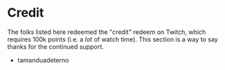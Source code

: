 # Credit

The folks listed here redeemed the "credit" redeem on Twitch, which requires 100k points (i.e. a _lot_ of watch time).
This section is a way to say thanks for the continued support.

- tamanduadeterno
